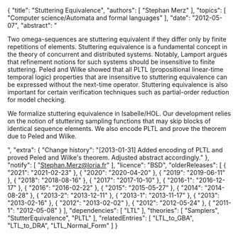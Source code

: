{
    "title": "Stuttering Equivalence",
    "authors": [
        "Stephan Merz"
    ],
    "topics": [
        "Computer science/Automata and formal languages"
    ],
    "date": "2012-05-07",
    "abstract": "<p>Two omega-sequences are stuttering equivalent if they differ only by finite repetitions of elements. Stuttering equivalence is a fundamental concept in the theory of concurrent and distributed systems. Notably, Lamport argues that refinement notions for such systems should be insensitive to finite stuttering. Peled and Wilke showed that all PLTL (propositional linear-time temporal logic) properties that are insensitive to stuttering equivalence can be expressed without the next-time operator. Stuttering equivalence is also important for certain verification techniques such as partial-order reduction for model checking.</p> <p>We formalize stuttering equivalence in Isabelle/HOL. Our development relies on the notion of stuttering sampling functions that may skip blocks of identical sequence elements. We also encode PLTL and prove the theorem due to Peled and Wilke.</p>",
    "extra": {
        "Change history": "[2013-01-31] Added encoding of PLTL and proved Peled and Wilke's theorem. Adjusted abstract accordingly."
    },
    "notify": [
        "Stephan.Merz@loria.fr"
    ],
    "licence": "BSD",
    "olderReleases": [
        {
            "2021": "2021-02-23"
        },
        {
            "2020": "2020-04-20"
        },
        {
            "2019": "2019-06-11"
        },
        {
            "2018": "2018-08-16"
        },
        {
            "2017": "2017-10-10"
        },
        {
            "2016-1": "2016-12-17"
        },
        {
            "2016": "2016-02-22"
        },
        {
            "2015": "2015-05-27"
        },
        {
            "2014": "2014-08-28"
        },
        {
            "2013-2": "2013-12-11"
        },
        {
            "2013-1": "2013-11-17"
        },
        {
            "2013": "2013-02-16"
        },
        {
            "2012": "2013-02-02"
        },
        {
            "2012": "2012-05-24"
        },
        {
            "2011-1": "2012-05-08"
        }
    ],
    "dependencies": [
        "LTL"
    ],
    "theories": [
        "Samplers",
        "StutterEquivalence",
        "PLTL"
    ],
    "relatedEntries": [
        "LTL_to_GBA",
        "LTL_to_DRA",
        "LTL_Normal_Form"
    ]
}